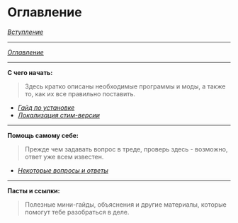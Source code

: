 # Оглавление

[*Вступление*](Вступление.md)

------

[*Оглавление*](Оглавление.md)

------

**С чего начать:**  
> Здесь кратко описаны необходимые программы и моды, а также то, как их все правильно поставить.

+ [*Гайд по установке*](01_Guides/Гайд_по_установке.md)
+ [*Локализация стим-версии*](01_Guides/Локализация_стим-версии.md)

------

**Помощь самому себе:**  
> Прежде чем задавать вопрос в треде, проверь здесь - возможно, ответ уже всем известен.

+ [*Некоторые вопросы и ответы*](01_Guides/Некоторые_вопросы_и_ответы.md)

------

**Пасты и ссылки:**  
> Полезные мини-гайды, объяснения и другие материалы, которые помогут тебе разобраться в деле.

